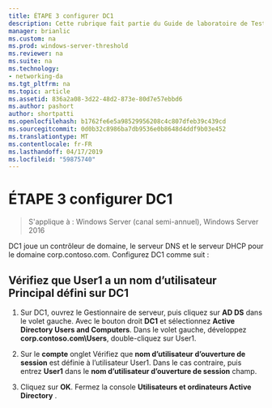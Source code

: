 ```yaml
---
title: ÉTAPE 3 configurer DC1
description: Cette rubrique fait partie du Guide de laboratoire de Test - démontrer DirectAccess avec l’authentification OTP et RSA SecurID pour Windows Server 2016
manager: brianlic
ms.custom: na
ms.prod: windows-server-threshold
ms.reviewer: na
ms.suite: na
ms.technology:
- networking-da
ms.tgt_pltfrm: na
ms.topic: article
ms.assetid: 836a2a08-3d22-48d2-873e-80d7e57ebbd6
ms.author: pashort
author: shortpatti
ms.openlocfilehash: b1762fe6e5a98529956208c4c807dfeb39c439cd
ms.sourcegitcommit: 0d0b32c8986ba7db9536e0b8648d4ddf9b03e452
ms.translationtype: MT
ms.contentlocale: fr-FR
ms.lasthandoff: 04/17/2019
ms.locfileid: "59875740"
---
```

# <a name="step-3-configure-dc1"></a>ÉTAPE 3 configurer DC1

>S'applique à : Windows Server (canal semi-annuel), Windows Server 2016

DC1 joue un contrôleur de domaine, le serveur DNS et le serveur DHCP pour le domaine corp.contoso.com. Configurez DC1 comme suit :  
  
## <a name="verify-user1-has-a-user-principal-name-defined-on-dc1"></a>Vérifiez que User1 a un nom d’utilisateur Principal défini sur DC1  
  
1.  Sur DC1, ouvrez le Gestionnaire de serveur, puis cliquez sur **AD DS** dans le volet gauche. Avec le bouton droit **DC1** et sélectionnez **Active Directory Users and Computers**. Dans le volet gauche, développez **corp.contoso.com\Users**, double-cliquez sur User1.  
  
2.  Sur le **compte** onglet Vérifiez que **nom d’utilisateur d’ouverture de session** est définie à l’utilisateur User1. Dans le cas contraire, puis entrez **User1** dans le **nom d’utilisateur d’ouverture de session** champ.  
  
3.  Cliquez sur **OK**. Fermez la console **Utilisateurs et ordinateurs Active Directory** .  
  



